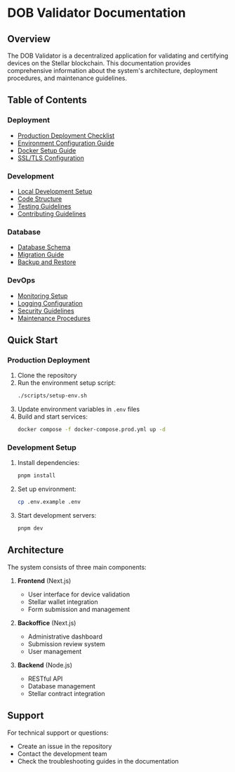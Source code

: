 # DOB Validator Documentation

## Overview

The DOB Validator is a decentralized application for validating and certifying devices on the Stellar blockchain. This documentation provides comprehensive information about the system's architecture, deployment procedures, and maintenance guidelines.

## Table of Contents

### Deployment

- [Production Deployment Checklist](./deployment/PRODUCTION_DEPLOYMENT_CHECKLIST.md)
- [Environment Configuration Guide](./deployment/ENVIRONMENT_CONFIGURATION.md)
- [Docker Setup Guide](./deployment/DOCKER_SETUP.md)
- [SSL/TLS Configuration](./deployment/SSL_CONFIGURATION.md)

### Development

- [Local Development Setup](./development/LOCAL_SETUP.md)
- [Code Structure](./development/CODE_STRUCTURE.md)
- [Testing Guidelines](./development/TESTING.md)
- [Contributing Guidelines](./development/CONTRIBUTING.md)

### Database

- [Database Schema](./database/SCHEMA.md)
- [Migration Guide](./database/MIGRATIONS.md)
- [Backup and Restore](./database/BACKUP_RESTORE.md)

### DevOps

- [Monitoring Setup](./devops/MONITORING.md)
- [Logging Configuration](./devops/LOGGING.md)
- [Security Guidelines](./devops/SECURITY.md)
- [Maintenance Procedures](./devops/MAINTENANCE.md)

## Quick Start

### Production Deployment

1. Clone the repository
2. Run the environment setup script:
   ```bash
   ./scripts/setup-env.sh
   ```
3. Update environment variables in `.env` files
4. Build and start services:
   ```bash
   docker compose -f docker-compose.prod.yml up -d
   ```

### Development Setup

1. Install dependencies:
   ```bash
   pnpm install
   ```
2. Set up environment:
   ```bash
   cp .env.example .env
   ```
3. Start development servers:
   ```bash
   pnpm dev
   ```

## Architecture

The system consists of three main components:

1. **Frontend** (Next.js)

   - User interface for device validation
   - Stellar wallet integration
   - Form submission and management

2. **Backoffice** (Next.js)

   - Administrative dashboard
   - Submission review system
   - User management

3. **Backend** (Node.js)
   - RESTful API
   - Database management
   - Stellar contract integration

## Support

For technical support or questions:

- Create an issue in the repository
- Contact the development team
- Check the troubleshooting guides in the documentation
